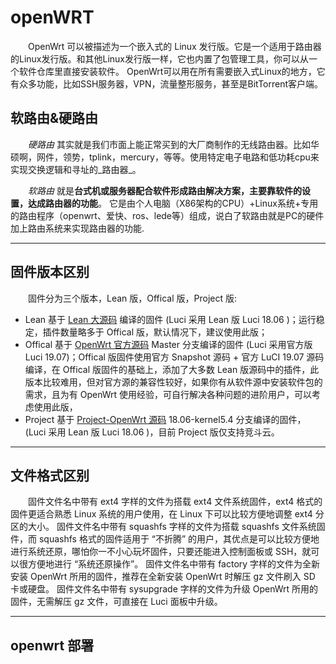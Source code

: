 # openWRT

　　OpenWrt 可以被描述为一个嵌入式的 Linux 发行版。它是一个适用于路由器的Linux发行版。和其他Linux发行版一样，它也内置了包管理工具，你可以从一个软件仓库里直接安装软件。
OpenWrt可以用在所有需要嵌入式Linux的地方，它有众多功能，比如SSH服务器，VPN，流量整形服务，甚至是BitTorrent客户端。

## 软路由&硬路由

　　*硬路由* 其实就是我们市面上能正常买到的大厂商制作的无线路由器。比如华硕啊，网件，领势，tplink，mercury，等等。使用特定电子电路和低功耗cpu来实现交换逻辑和寻址的_路由器_。

　　*软路由* 就是**台式机或服务器配合软件形成路由解决方案，主要靠软件的设置，达成路由器的功能**。 它是由个人电脑（X86架构的CPU）+Linux系统+专用的路由程序（openwrt、爱快、ros、lede等）组成，说白了软路由就是PC的硬件加上路由系统来实现路由器的功能.

---

## 固件版本区别

　　固件分为三个版本，Lean 版，Offical 版，Project 版:

- Lean 基于 [Lean 大源码](https://github.com/coolsnowwolf/lede) 编译的固件 (Luci 采用 Lean 版 Luci 18.06 )；运行稳定，插件数量略多于 Offical 版，默认情况下，建议使用此版；
- Offical 基于 [OpenWrt 官方源码](https://github.com/openwrt/openwrt/tree/master) Master 分支编译的固件 (Luci 采用官方版 Luci 19.07)；Offical 版固件使用官方 Snapshot 源码 + 官方 LuCI 19.07 源码编译，在 Offical 版固件的基础上，添加了大多数 Lean 版源码中的插件，此版本比较难用，但对官方源的兼容性较好，如果你有从软件源中安装软件包的需求，且为有 OpenWrt 使用经验，可自行解决各种问题的进阶用户，可以考虑使用此版，
- Project 基于 [Project-OpenWrt 源码](https://github.com/project-openwrt/openwrt/tree/18.06-kernel5.4) 18.06-kernel5.4 分支编译的固件，(Luci 采用 Lean 版 Luci 18.06 )，目前 Project 版仅支持竞斗云。

---

## 文件格式区别

　　固件文件名中带有 ext4 字样的文件为搭载 ext4 文件系统固件，ext4 格式的固件更适合熟悉 Linux 系统的用户使用，在 Linux 下可以比较方便地调整 ext4 分区的大小。
固件文件名中带有 squashfs 字样的文件为搭载 squashfs 文件系统固件，而 squashfs 格式的固件适用于 “不折腾” 的用户，其优点是可以比较方便地进行系统还原，哪怕你一不小心玩坏固件，只要还能进入控制面板或 SSH，就可以很方便地进行 “系统还原操作”。
固件文件名中带有 factory 字样的文件为全新安装 OpenWrt 所用的固件，推荐在全新安装 OpenWrt 时解压 gz 文件刷入 SD 卡或硬盘。
固件文件名中带有 sysupgrade 字样的文件为升级 OpenWrt 所用的固件，无需解压 gz 文件，可直接在 Luci 面板中升级。

---

## openwrt 部署
